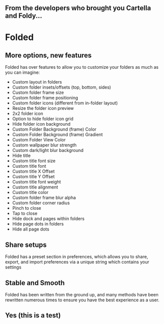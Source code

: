 ## From the developers who brought you Cartella and Foldy...
# Folded

## More options, new features
Folded has over features to allow you to customize your folders as much as you can imagine:
- Custom layout in folders
- Custom folder insets/offsets (top, bottom, sides)
- Custom folder frame size
- Custom folder frame positioning
- Custom folder icons (different from in-folder layout)
- Resize the folder icon preview
- 2x2 folder icon
- Option to hide folder icon grid
- Hide folder icon background
- Custom Folder Background (frame) Color
- Custom Folder Background (frame) Gradient
- Custom Folder View Color
- Custom wallpaper blur strength
- Custom dark/light blur background
- Hide title
- Custom title font size
- Custom title font
- Custom title X Offset
- Custom title Y Offset
- Custom title font weight
- Custom title alignment
- Custom title color
- Custom folder frame blur alpha
- Custom folder corner radius
- Pinch to close
- Tap to close
- Hide dock and pages within folders
- Hide page dots in folders
- Hide all page dots

## Share setups
Folded has a preset section in preferences, which allows you to share, export, and import preferences via a unique string which contains your settings

## Stable and Smooth
Folded has been written from the ground up, and many methods have been rewritten numerous times to ensure you have the best experience as a user.

## Yes (this is a test)
